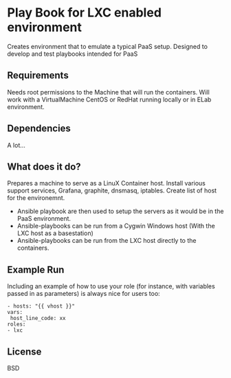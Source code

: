 Play Book for LXC enabled environment
=========

Creates environment that to emulate a typical PaaS setup.
Designed to develop and test playbooks intended for PaaS

Requirements
------------
Needs root permissions to the Machine that will run the containers.
Will work with a VirtualMachine CentOS or RedHat running locally or in ELab environment.

Dependencies
------------
A lot...

What does it do?
------------
Prepares a machine to serve as a LinuX Container host.    Install various support services, Grafana, graphite, dnsmasq, iptables.   Create list of host for the environemnt.
	
- Ansible playbook are then used to setup the servers as it would be in the PaaS environment.
- Ansible-playbooks can be run from a Cygwin Windows host (With the LXC host as a basestation)
- Ansible-playbooks can be run from the LXC host directly to the containers.
 

Example Run
----------------

Including an example of how to use your role (for instance, with variables passed in as parameters) is always nice for users too:

    - hosts: "{{ vhost }}"
    vars:
     host_line_code: xx
    roles:
    - lxc

License
-------

BSD
